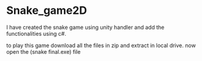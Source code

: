 # Snake_game2D
I have created the snake game using unity handler and add the functionalities using c#.

to play this game download all the files in zip and extract in local drive.
now open the (snake final.exe) file
